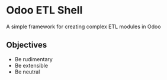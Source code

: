 # Odoo ETL Shell

A simple framework for creating complex ETL modules in Odoo

## Objectives

 - Be rudimentary
 - Be extensible
 - Be neutral